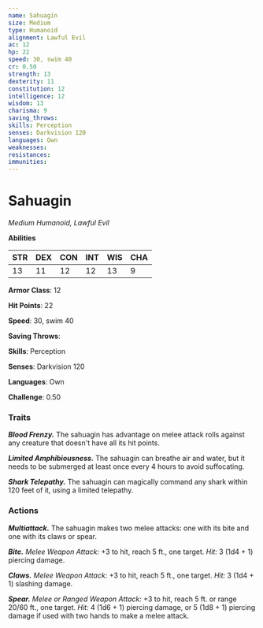 ```yaml
---
name: Sahuagin
size: Medium
type: Humanoid
alignment: Lawful Evil
ac: 12
hp: 22
speed: 30, swim 40
cr: 0.50
strength: 13
dexterity: 11
constitution: 12
intelligence: 12
wisdom: 13
charisma: 9
saving_throws: 
skills: Perception
senses: Darkvision 120
languages: Own
weaknesses:
resistances:
immunities:
---
```


# Sahuagin

*Medium Humanoid, Lawful Evil*

**Abilities**

| STR | DEX | CON | INT | WIS | CHA |
| --- | --- | --- | --- | --- | --- |
| 13 | 11 | 12 | 12 | 13 | 9 |

**Armor Class**: 12

**Hit Points**: 22

**Speed**: 30, swim 40

**Saving Throws**: 

**Skills**: Perception

**Senses**: Darkvision 120

**Languages**: Own

**Challenge**: 0.50


### Traits
***Blood Frenzy.*** The sahuagin has advantage on melee attack rolls against any creature that doesn't have all its hit points. 

***Limited Amphibiousness.*** The sahuagin can breathe air and water, but it needs to be submerged at least once every 4 hours to avoid suffocating. 

***Shark Telepathy.*** The sahuagin can magically command any shark within 120 feet of it, using a limited telepathy.

### Actions
***Multiattack.*** The sahuagin makes two melee attacks: one with its bite and one with its claws or spear. 

***Bite.*** *Melee Weapon Attack:* +3 to hit, reach 5 ft., one target. *Hit:* 3 (1d4 + 1) piercing damage. 

***Claws.*** *Melee Weapon Attack:* +3 to hit, reach 5 ft., one target. *Hit:* 3 (1d4 + 1) slashing damage. 

***Spear.*** *Melee or *Ranged Weapon Attack:** +3 to hit, reach 5 ft. or range 20/60 ft., one target. *Hit:* 4 (1d6 + 1) piercing damage, or 5 (1d8 + 1) piercing damage if used with two hands to make a melee attack.
